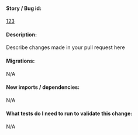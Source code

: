 #### Story / Bug id:
[123](paste_your_link_here)

#### Description:
Describe changes made in your pull request here

#### Migrations:
N/A

#### New imports / dependencies:
N/A

#### What tests do I need to run to validate this change:
N/A
